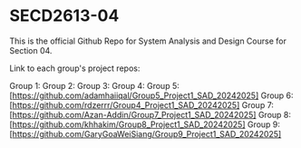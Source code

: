 # SECD2613-04

This is the official Github Repo for System Analysis and Design Course for Section 04.

Link to each group's project repos:

Group 1:
Group 2:
Group 3:
Group 4: 
Group 5: [https://github.com/adamhaiiqal/Group5_Project1_SAD_20242025]
Group 6: [https://github.com/rdzerrr/Group4_Project1_SAD_20242025]
Group 7: [https://github.com/Azan-Addin/Group7_Project1_SAD_20242025]
Group 8: [https://github.com/khhakim/Group8_Project1_SAD_20242025]
Group 9: [https://github.com/GaryGoaWeiSiang/Group9_Project1_SAD_20242025]
